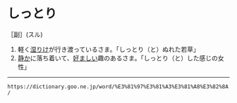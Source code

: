 # しっとり

［副］(スル)
1. 軽く[湿りけ](しめりけ（湿り気）)が行き渡っているさま。「しっとり（と）ぬれた若草」
2. [静か](しずか（静か／閑か）)に落ち着いて、[好ましい](このましい（好ましい）)趣のあるさま。「しっとり（と）した感じの女性」

---
`https://dictionary.goo.ne.jp/word/%E3%81%97%E3%81%A3%E3%81%A8%E3%82%8A/`